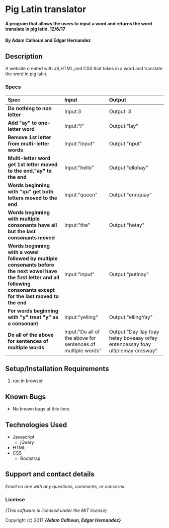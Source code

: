 # Pig Latin translator

#### A program that allows the users to input a word and returns the word translate in pig latin. 12/6/17

#### By **Adam Calhoun and Edgar Hernandez**

## Description

A website created with JS,HTML,and CSS that takes in a word and translate the word in pig latin.


### Specs
| Spec | Input | Output |
| :-------------     | :------------- | :------------- |
| **Do nothing to non letter** | Input:3 |Output: 3 |
| **Add "ay" to one-letter word** |Input:"I"  |Output:"Iay"  |
| **Remove 1st letter from multi-letter words** |Input:"Input"  |Output:"nput"  |
| **Multi-letter word get 1st letter moved to the end,"ay" to the end** |Input:"hello"  |Output:"ellohay"  |
| **Words beginning with "qu" get both letters moved to the end** |Input:"queen" |Output:"ennquay" |
| **Words beginning with multiple consonants have all but the last consonants moved** |Input:"the" |Output:"hetay" |
| **Words beginning with a vowel followed by multiple consonants before the next vowel have the first letter and all following consonants except for the last moved to the end** |Input:"input" |Output:"putinay" |
| **For words beginning with "y" treat "y" as a consonant** |Input:"yelling" |Output:"ellingYay" |
| **Do all of the above for sentences of multiple words** |Input:"Do all of the above for sentences of multiple words" |Output:"Day llay foay hetay boveaay orfay entencessay foay ultiplemay ordsway" |

## Setup/Installation Requirements

1. run in browser

## Known Bugs
* No known bugs at this time.

## Technologies Used
* Javascript
  * jQuery
* HTML
* CSS
  * Bootstrap

## Support and contact details

_Email no one with any questions, comments, or concerns._

### License

*{This software is licensed under the MIT license}*

Copyright (c) 2017 **_{Adam Calhoun, Edgar Hernandez}_**
